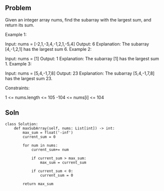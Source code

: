## Problem
Given an integer array nums, find the subarray with the largest sum, and return its sum.

 

Example 1:

Input: nums = [-2,1,-3,4,-1,2,1,-5,4]
Output: 6
Explanation: The subarray [4,-1,2,1] has the largest sum 6.
Example 2:

Input: nums = [1]
Output: 1
Explanation: The subarray [1] has the largest sum 1.
Example 3:

Input: nums = [5,4,-1,7,8]
Output: 23
Explanation: The subarray [5,4,-1,7,8] has the largest sum 23.
 

Constraints:

1 <= nums.length <= 105
-104 <= nums[i] <= 104


## Soln

```
class Solution:
    def maxSubArray(self, nums: List[int]) -> int:
        max_sum = float('-inf')
        current_sum = 0

        for num in nums:
            current_sum+= num
            
            if current_sum > max_sum:
                max_sum = current_sum
            
            if current_sum < 0:
                current_sum = 0
        
        return max_sum
        
```